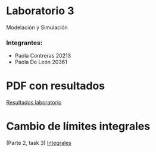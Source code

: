 # Laboratorio 3
Modelación y Simulación

### Integrantes:
- Paola Contreras 20213
- Paola De León 20361

# PDF con resultados
[Resultados laboratorio]('./lab3.pdf')

# Cambio de límites integrales
(Parte 2, task 3)
[Integrales]('./Integrales.jpeg')
